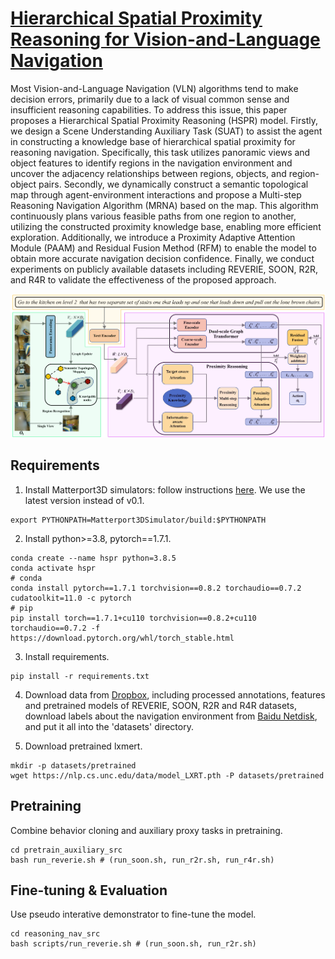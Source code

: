 # [Hierarchical Spatial Proximity Reasoning for Vision-and-Language Navigation](https://arxiv.org/abs/2403.11541)

Most Vision-and-Language Navigation (VLN) algorithms tend to make decision errors, primarily due to a lack of visual common sense 
and insufficient reasoning capabilities. To address this issue, this paper proposes a Hierarchical Spatial Proximity Reasoning (HSPR) model. 
Firstly, we design a Scene Understanding Auxiliary Task (SUAT) to assist the agent in constructing a knowledge base of hierarchical spatial proximity 
for reasoning navigation. Specifically, this task utilizes panoramic views and object features to identify regions in the navigation environment 
and uncover the adjacency relationships between regions, objects, and region-object pairs. Secondly, we dynamically construct a semantic topological map 
through agent-environment interactions and propose a Multi-step Reasoning Navigation Algorithm (MRNA) based on the map. This algorithm continuously 
plans various feasible paths from one region to another, utilizing the constructed proximity knowledge base, enabling more efficient exploration. 
Additionally, we introduce a Proximity Adaptive Attention Module (PAAM) and Residual Fusion Method (RFM) to enable the model to obtain more accurate 
navigation decision confidence. Finally, we conduct experiments on publicly available datasets including REVERIE, SOON, R2R, and R4R to validate the 
effectiveness of the proposed approach.

![framework](files/teaser.png)

## Requirements

1. Install Matterport3D simulators: follow instructions [here](https://github.com/peteanderson80/Matterport3DSimulator).
   We use the latest version instead of v0.1.

```
export PYTHONPATH=Matterport3DSimulator/build:$PYTHONPATH
```

2. Install python>=3.8, pytorch==1.7.1.

```setup
conda create --name hspr python=3.8.5
conda activate hspr
# conda
conda install pytorch==1.7.1 torchvision==0.8.2 torchaudio==0.7.2 cudatoolkit=11.0 -c pytorch
# pip
pip install torch==1.7.1+cu110 torchvision==0.8.2+cu110 torchaudio==0.7.2 -f https://download.pytorch.org/whl/torch_stable.html
```

3. Install requirements.

```setup
pip install -r requirements.txt
```

4. Download data from [Dropbox](https://www.dropbox.com/sh/u3lhng7t2gq36td/AABAIdFnJxhhCg2ItpAhMtUBa?dl=0), including
   processed annotations, features and pretrained models of REVERIE, SOON, R2R and R4R datasets, download labels about
   the navigation environment from [Baidu Netdisk](https://pan.baidu.com/s/1MbS43QQkqtDBPWZ-hr5Uqg?pwd=23r7), and put it
   all into the 'datasets' directory.

5. Download pretrained lxmert.

```
mkdir -p datasets/pretrained 
wget https://nlp.cs.unc.edu/data/model_LXRT.pth -P datasets/pretrained
```

## Pretraining

Combine behavior cloning and auxiliary proxy tasks in pretraining.

```pretrain
cd pretrain_auxiliary_src
bash run_reverie.sh # (run_soon.sh, run_r2r.sh, run_r4r.sh)
```

## Fine-tuning & Evaluation

Use pseudo interative demonstrator to fine-tune the model.

```finetune
cd reasoning_nav_src
bash scripts/run_reverie.sh # (run_soon.sh, run_r2r.sh)
```
